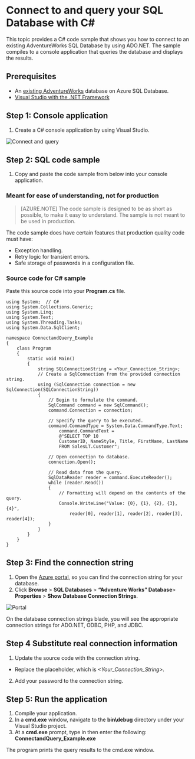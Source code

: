 
<properties 
	pageTitle="Connect to and query your SQL Database with C#" 
	description="Code sample for a C# client using ADO.NET to connect to and interact with the AdventureWorks database on the Azure SQL Database cloud service."
	services="sql-database" 
	documentationCenter="" 
	authors="MightyPen" 
	manager="jeffreyg" 
	editor=""/>


<tags 
	ms.service="sql-database" 
	ms.workload="sql-database" 
	ms.tgt_pltfrm="na" 
	ms.devlang="dotnet" 
	ms.topic="article" 
	ms.date="04/14/2015" 
	ms.author="genemi"/>


# Connect to and query your SQL Database with C# 


<!--
2015-April-14
Casey Karst (CaKarst) is the original author of this topic.
GeneMi edited the topic, and created the GitHub pull request.
-->


This topic provides a C# code sample that shows you how to connect to an existing AdventureWorks SQL Database by using ADO.NET. The sample compiles to a console application that queries the database and displays the results.


## Prerequisites


- An [existing AdventureWorks](sql-database-get-started.md) database on Azure SQL Database.
- [Visual Studio with the .NET Framework](https://www.visualstudio.com/en-us/visual-studio-homepage-vs.aspx)


## Step 1: Console application


1. Create a C# console application by using Visual Studio.


![Connect and query](./media/sql-database-connect-query/ConnectandQuery_VisualStudio.png)


## Step 2: SQL code sample


1. Copy and paste the code sample from below into your console application.


### Meant for ease of understanding, not for production


> [AZURE.NOTE] The code sample is designed to be as short as possible, to make it easy to understand. The sample is not meant to be used in production.


The code sample does have certain features that production quality code must have:


- Exception handling.
- Retry logic for transient errors.
- Safe storage of passwords in a configuration file.


<!--
TODO
For production quality code, see our best practices topic.
-->


### Source code for C# sample


Paste this source code into your **Program.cs** file.


	using System;  // C#
	using System.Collections.Generic;
	using System.Linq;
	using System.Text;
	using System.Threading.Tasks;
	using System.Data.SqlClient;
	
	namespace ConnectandQuery_Example
	{
		class Program
		{
			static void Main()
			{
				string SQLConnectionString = <Your_Connection_String>;
				// Create a SqlConnection from the provided connection string.
				using (SqlConnection connection = new SqlConnection(SQLConnectionString))
				{
					// Begin to formulate the command.
					SqlCommand command = new SqlCommand();
					command.Connection = connection;

					// Specify the query to be executed.
					command.CommandType = System.Data.CommandType.Text;
						command.CommandText =
						@"SELECT TOP 10
						CustomerID, NameStyle, Title, FirstName, LastName
						FROM SalesLT.Customer";

					// Open connection to database.
					connection.Open();

					// Read data from the query.
					SqlDataReader reader = command.ExecuteReader();
					while (reader.Read())
					{
						// Formatting will depend on the contents of the query.
						Console.WriteLine("Value: {0}, {1}, {2}, {3}, {4}",
							reader[0], reader[1], reader[2], reader[3], reader[4]);
					}
				}
			}
		}
	}


## Step 3: Find the connection string


1. Open the [Azure portal](http://portal.azure.com/), so you can find the connection string for your database.
2. Click **Browse** > **SQL Databases** > **“Adventure Works” Database**> **Properties** > **Show Database Connection Strings**.


![Portal](.\media\sql-database-connect-query\ConnectandQuery_portal.png)


On the database connection strings blade, you will see the appropriate connection strings for ADO.NET, ODBC, PHP, and JDBC.


## Step 4 Substitute real connection information


1. Update the source code with the connection string.
 - Replace the placeholder, which is *<Your_Connection_String>*.
2. Add your password to the connection string.


<!--
TODO
Error, because I had to remove the following phrase from the text, because the source code lacks the claimed phrase. Maybe Casey.K must modify the source code to add the phrase?

 replacing {your_password_here}.
-->


## Step 5: Run the application


1. Compile your application.
2. In a **cmd.exe** window, navigate to the **bin\debug** directory under your Visual Studio project.
3. At a **cmd.exe** prompt, type in then enter the following:<br/> **ConnectandQuery_Example.exe**


The program prints the query results to the cmd.exe window.

